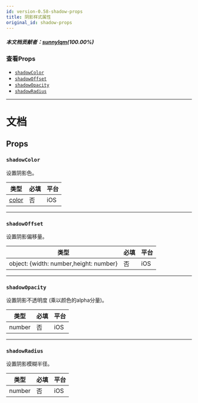 ```yaml
---
id: version-0.58-shadow-props
title: 阴影样式属性
original_id: shadow-props
---
```


##### 本文档贡献者：[sunnylqm](https://github.com/search?q=sunnylqm%40qq.com+in%3Aemail&type=Users)(100.00%)

### 查看Props

* [`shadowColor`](shadow-props.md#shadowcolor)
* [`shadowOffset`](shadow-props.md#shadowoffset)
* [`shadowOpacity`](shadow-props.md#shadowopacity)
* [`shadowRadius`](shadow-props.md#shadowradius)

---

# 文档

## Props

### `shadowColor`

设置阴影色。

| 类型               | 必填 | 平台 |
| ------------------ | -------- | -------- |
| [color](colors.md) | 否       | iOS      |

---

### `shadowOffset`

设置阴影偏移量。

| 类型                                   | 必填 | 平台 |
| -------------------------------------- | -------- | -------- |
| object: {width: number,height: number} | 否       | iOS      |

---

### `shadowOpacity`

设置阴影不透明度 (乘以颜色的alpha分量)。

| 类型   | 必填 | 平台 |
| ------ | -------- | -------- |
| number | 否       | iOS      |

---

### `shadowRadius`

设置阴影模糊半径。

| 类型   | 必填 | 平台 |
| ------ | -------- | -------- |
| number | 否       | iOS      |
